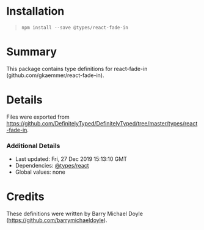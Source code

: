 # Installation
> `npm install --save @types/react-fade-in`

# Summary
This package contains type definitions for react-fade-in (github.com/gkaemmer/react-fade-in).

# Details
Files were exported from https://github.com/DefinitelyTyped/DefinitelyTyped/tree/master/types/react-fade-in.

### Additional Details
 * Last updated: Fri, 27 Dec 2019 15:13:10 GMT
 * Dependencies: [@types/react](https://npmjs.com/package/@types/react)
 * Global values: none

# Credits
These definitions were written by Barry Michael Doyle (https://github.com/barrymichaeldoyle).
